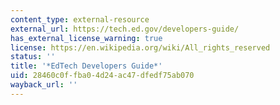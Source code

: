 ```yaml
---
content_type: external-resource
external_url: https://tech.ed.gov/developers-guide/
has_external_license_warning: true
license: https://en.wikipedia.org/wiki/All_rights_reserved
status: ''
title: '*EdTech Developers Guide*'
uid: 28460c0f-fba0-4d24-ac47-dfedf75ab070
wayback_url: ''
---
```

